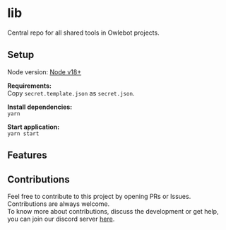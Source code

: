 # lib

Central repo for all shared tools in Owlebot projects.

## Setup

Node version: [Node v18+](https://nodejs.org/en/download/)

**Requirements:**  
Copy `secret.template.json` as `secret.json`.  

**Install dependencies:**  
`yarn`  

**Start application:**  
`yarn start`  

## Features

## Contributions

Feel free to contribute to this project by opening PRs or Issues. Contributions are always welcome.  
To know more about contributions, discuss the development or get help, you can join our discord server [here](discord.com).  
